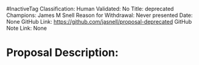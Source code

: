#InactiveTag
Classification:
Human Validated: No
Title: deprecated
Champions: James M Snell
Reason for Withdrawal: Never presented
Date: None
GitHub Link: https://github.com/jasnell/proposal-deprecated
GitHub Note Link: None

# Proposal Description:
